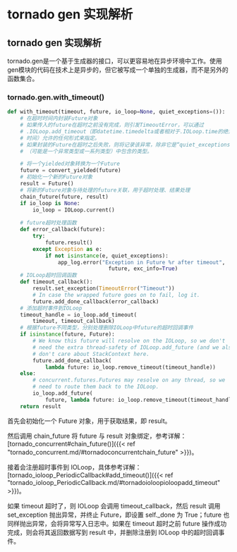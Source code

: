 # tornado gen 实现解析


## tornado gen 实现解析

tornado.gen是一个基于生成器的接口，可以更容易地在异步环境中工作。使用gen模块的代码在技术上是异步的，但它被写成一个单独的生成器，而不是另外的函数集合。

### tornado.gen.with_timeout()

```python
def with_timeout(timeout, future, io_loop=None, quiet_exceptions=()):
    # 在超时时间内封装Future对象
    # 如果传入的future在超时之前没有完成，则引发TimeoutError，可以通过
    # .IOLoop.add_timeout（即datetime.timedelta或者相对于.IOLoop.time的绝对
    # 时间）允许的任何形式来指定。
    # 如果封装的Future在超时之后失败，则将记录该异常，除非它是“quiet_exceptions”
    # （可能是一个异常类型或一系列类型）中包含的类型。

    # 将一个yielded对象转换为一个Future
    future = convert_yielded(future)
    # 初始化一个新的Future对象
    result = Future()
    # 将新的Future对象与待处理的future关联，用于超时处理、结果处理
    chain_future(future, result)
    if io_loop is None:
        io_loop = IOLoop.current()
    
    # future超时处理函数
    def error_callback(future):
        try:
            future.result()
        except Exception as e:
            if not isinstance(e, quiet_exceptions):
                app_log.error("Exception in Future %r after timeout",
                                future, exc_info=True)
    # IOLoop超时回调函数
    def timeout_callback():
        result.set_exception(TimeoutError("Timeout"))
        # In case the wrapped future goes on to fail, log it.
        future.add_done_callback(error_callback)
    # 添加超时事件到IOLoop
    timeout_handle = io_loop.add_timeout(
        timeout, timeout_callback)
    # 根据future不同类型，分别处理删除IOLoop中future的超时回调事件
    if isinstance(future, Future):
        # We know this future will resolve on the IOLoop, so we don't
        # need the extra thread-safety of IOLoop.add_future (and we also
        # don't care about StackContext here.
        future.add_done_callback(
            lambda future: io_loop.remove_timeout(timeout_handle))
    else:
        # concurrent.futures.Futures may resolve on any thread, so we
        # need to route them back to the IOLoop.
        io_loop.add_future(
            future, lambda future: io_loop.remove_timeout(timeout_handle))
    return result
```

首先会初始化一个 Future 对象，用于获取结果，即 result。

然后调用 chain_future 将 future 与 result 对象绑定，参考详解：[tornado_concurrent#chain_future()]({{< ref "tornado_concurrent.md/#tornadoconcurrentchain_future" >}})。

接着会注册超时事件到 IOLoop，具体参考详解：[tornado_ioloop_PeriodicCallback#add_timeout()]({{< ref "tornado_ioloop_PeriodicCallback.md/#tornadoioloopioloopadd_timeout" >}})。

如果 timeout 超时了，则 IOLoop 会调用 timeout_callback，然后 result 调用 set_exception 抛出异常，并终止 Future，即设置 self._done 为 True；future 也同样抛出异常，会将异常写入日志中。如果在 timeout 超时之前 future 操作成功完成，则会将其返回数据写到 result 中，并删除注册到 IOLoop 中的超时回调事件。

